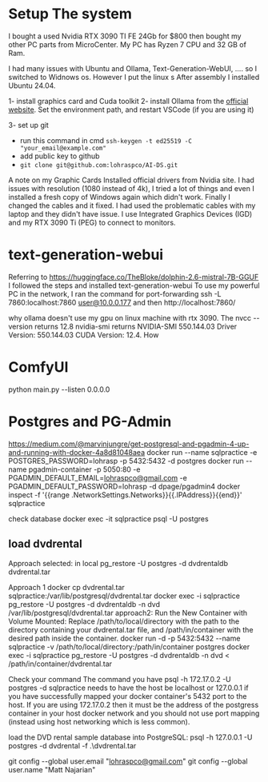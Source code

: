 # Setup The system
I bought a used Nvidia RTX 3090 TI FE 24Gb for $800 then bought my other PC parts from MicroCenter.
My PC has Ryzen 7 CPU and 32 GB of Ram. 


I had many issues with Ubuntu and Ollama, Text-Generation-WebUI, .... so I switched to Widnows os. However I put the linux s After assembly I installed Ubuntu 24.04.


1- install graphics card and Cuda toolkit
2- install Ollama from the [official website](https://ollama.com/download/windows). Set the environment path, and restart VSCode (if you are using it)

3- set up git
- run this command in cmd ```ssh-keygen -t ed25519 -C "your_email@example.com" ```
- add public key to github
-  `git clone git@github.com:lohraspco/AI-DS.git`






A note on my Graphic Cards 
Installed official drivers from Nvidia site. I had issues with resolution (1080 instead of 4k), I tried a lot of things and even I installed a fresh copy of Windows again which didn't work. Finally I changed the cables and it fixed. I had used the problematic cables with my laptop and they didn't have issue. 
I use Integrated Graphics Devices (IGD) and my RTX 3090 Ti (PEG) to connect to monitors. 
# text-generation-webui
Referring to https://huggingface.co/TheBloke/dolphin-2.6-mistral-7B-GGUF I followed the steps and installed text-generation-webui
To use my powerful PC in the network, I ran the command for port-forwarding 
ssh -L 7860:localhost:7860 user@10.0.0.177
and then http://localhost:7860/


why ollama doesn't use my gpu on linux machine with rtx 3090. The nvcc --version returns 12.8 nvidia-smi returns NVIDIA-SMI 550.144.03             Driver Version: 550.144.03     CUDA Version: 12.4.  How 
# ComfyUI
python main.py --listen 0.0.0.0


# Postgres and PG-Admin
https://medium.com/@marvinjungre/get-postgresql-and-pgadmin-4-up-and-running-with-docker-4a8d81048aea
docker run --name sqlpractice -e POSTGRES_PASSWORD=lohrasp -p 5432:5432 -d postgres
docker run --name pgadmin-container -p 5050:80 -e PGADMIN_DEFAULT_EMAIL=lohraspco@gmail.com -e PGADMIN_DEFAULT_PASSWORD=lohrasp -d dpage/pgadmin4 
docker inspect -f '{{range .NetworkSettings.Networks}}{{.IPAddress}}{{end}}' sqlpractice

check database
docker exec -it sqlpractice psql -U postgres

## load dvdrental
Approach selected: 
in local 
pg_restore -U postgres -d dvdrentaldb dvdrental.tar

Approach 1
docker cp dvdrental.tar sqlpractice:/var/lib/postgresql/dvdrental.tar
docker exec -i sqlpractice pg_restore -U postgres -d dvdrentaldb -n dvd  /var/lib/postgresql/dvdrental.tar
approach2:
Run the New Container with Volume Mounted: Replace /path/to/local/directory with the path to the directory containing your dvdrental.tar file, and /path/in/container with the desired path inside the container.
docker run -d -p 5432:5432 --name sqlpractice -v /path/to/local/directory:/path/in/container postgres
docker exec -i sqlpractice pg_restore -U postgres -d dvdrentaldb -n dvd < /path/in/container/dvdrental.tar



Check your command The command you have psql -h 172.17.0.2 -U postgres -d sqlpractice needs to have the host be localhost or 127.0.0.1 if you have successfully mapped your docker container's 5432 port to the host. If you are using 172.17.0.2 then it must be the address of the postgress container in your host docker network and you should not use port mapping (instead using host networking which is less common).

load the DVD rental sample database into PostgreSQL:
psql -h 127.0.0.1 -U postgres -d dvdrental -f .\dvdrental.tar




  git config --global user.email "lohraspco@gmail.com"
  git config --global user.name "Matt Najarian"